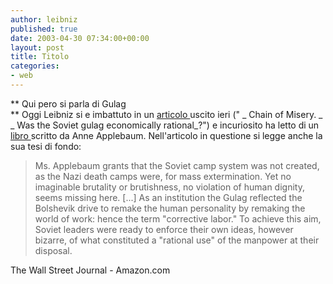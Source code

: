 ```yaml
---
author: leibniz
published: true
date: 2003-04-30 07:34:00+00:00
layout: post
title: Titolo
categories:
- web
---
```


   ** Qui pero si parla di Gulag   
** Oggi Leibniz si e imbattuto in un  [   articolo ](http://www.opinionjournal.com/la/?id=110003424)uscito ieri (" _ Chain of Misery. _  _ Was the Soviet gulag economically rational_?") e incuriosito ha letto di un  [   libro ](http://www.amazon.com/exec/obidos/tg/detail/-/0767900561/qid=1051687687/sr=1-1/ref=sr_1_1/102-4231146-4498529?v=glance&s=books)scritto da Anne Applebaum. Nell'articolo in questione si legge anche la sua tesi di fondo:

>  
> 
> Ms. Applebaum grants that the Soviet camp system was not created, as the Nazi death camps were, for mass extermination. Yet no imaginable brutality or brutishness, no violation of human dignity, seems missing here. [...] As an institution the Gulag reflected the Bolshevik drive to remake the human personality by remaking the world of work: hence the term "corrective labor." To achieve this aim, Soviet leaders were ready to enforce their own ideas, however bizarre, of what constituted a "rational use" of the manpower at their disposal.

The Wall Street Journal - Amazon.com
